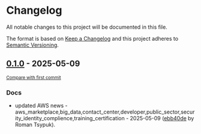 # Changelog

All notable changes to this project will be documented in this file.

The format is based on [Keep a Changelog](http://keepachangelog.com/en/1.0.0/)
and this project adheres to [Semantic Versioning](http://semver.org/spec/v2.0.0.html).

<!-- insertion marker -->
## [0.1.0](https://github.com/tsypuk/aws-news/releases/tag/ver-2025-05-090.1.0) - 2025-05-09

<small>[Compare with first commit](https://github.com/tsypuk/aws-news/compare/898e4fa36687e517e5c5f9763f61bb6f8c462084...ver-2025-05-09)</small>

### Docs

- updated AWS news - aws_marketplace,big_data,contact_center,developer,public_sector,security_identity_complience,training_certification - 2025-05-09 ([ebb40de](https://github.com/tsypuk/aws-news/commit/ebb40de02331f2065b36b1a96b2f40246936fdc3) by Roman Tsypuk).

